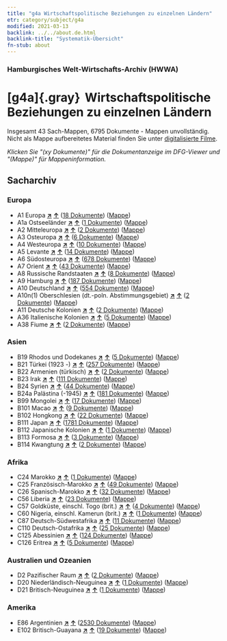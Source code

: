 ```yaml
---
title: "g4a Wirtschaftspolitische Beziehungen zu einzelnen Ländern"
etr: category/subject/g4a
modified: 2021-03-13
backlink: ../../about.de.html
backlink-title: "Systematik-Übersicht"
fn-stub: about
---
```


### Hamburgisches Welt-Wirtschafts-Archiv (HWWA)
# [g4a]{.gray}&#8201; Wirtschaftspolitische Beziehungen zu einzelnen Ländern&#160; 




Insgesamt 43 Sach-Mappen, 6795 Dokumente - Mappen unvollständig.
Nicht als Mappe aufbereitetes Material finden Sie unter [digitalisierte Filme](/film/h1_sh).

_Klicken Sie "(xy Dokumente)" für die Dokumentanzeige im DFG-Viewer und "(Mappe)" für Mappeninformation._

## Sacharchiv




### Europa

- A1 Europa [**&nearr;**](../../../geo/i/140892/about.de.html "Europa (alle Mappen)") [**&uarr;**](../../../geo/about.de.html#A1 "Ländersystematik") (<a href="https://pm20.zbw.eu/dfgview/sh/140892,144531" title="über: Europa : Wirtschaftspolitische Beziehungen zu einzelnen Ländern" target="_blank">18 Dokumente</a>) ([Mappe](http://purl.org/pressemappe20/folder/sh/140892,144531))
- A1a Ostseeländer [**&nearr;**](../../../geo/i/140894/about.de.html "Ostseeländer (alle Mappen)") [**&uarr;**](../../../geo/about.de.html#A1a "Ländersystematik") (<a href="https://pm20.zbw.eu/dfgview/sh/140894,144531" title="über: Ostseeländer : Wirtschaftspolitische Beziehungen zu einzelnen Ländern" target="_blank">1 Dokumente</a>) ([Mappe](http://purl.org/pressemappe20/folder/sh/140894,144531))
- A2 Mitteleuropa [**&nearr;**](../../../geo/i/140895/about.de.html "Mitteleuropa (alle Mappen)") [**&uarr;**](../../../geo/about.de.html#A2 "Ländersystematik") (<a href="https://pm20.zbw.eu/dfgview/sh/140895,144531" title="über: Mitteleuropa : Wirtschaftspolitische Beziehungen zu einzelnen Ländern" target="_blank">2 Dokumente</a>) ([Mappe](http://purl.org/pressemappe20/folder/sh/140895,144531))
- A3 Osteuropa [**&nearr;**](../../../geo/i/140896/about.de.html "Osteuropa (alle Mappen)") [**&uarr;**](../../../geo/about.de.html#A3 "Ländersystematik") (<a href="https://pm20.zbw.eu/dfgview/sh/140896,144531" title="über: Osteuropa : Wirtschaftspolitische Beziehungen zu einzelnen Ländern" target="_blank">6 Dokumente</a>) ([Mappe](http://purl.org/pressemappe20/folder/sh/140896,144531))
- A4 Westeuropa [**&nearr;**](../../../geo/i/140897/about.de.html "Westeuropa (alle Mappen)") [**&uarr;**](../../../geo/about.de.html#A4 "Ländersystematik") (<a href="https://pm20.zbw.eu/dfgview/sh/140897,144531" title="über: Westeuropa : Wirtschaftspolitische Beziehungen zu einzelnen Ländern" target="_blank">10 Dokumente</a>) ([Mappe](http://purl.org/pressemappe20/folder/sh/140897,144531))
- A5 Levante [**&nearr;**](../../../geo/i/140898/about.de.html "Levante (alle Mappen)") [**&uarr;**](../../../geo/about.de.html#A5 "Ländersystematik") (<a href="https://pm20.zbw.eu/dfgview/sh/140898,144531" title="über: Levante : Wirtschaftspolitische Beziehungen zu einzelnen Ländern" target="_blank">14 Dokumente</a>) ([Mappe](http://purl.org/pressemappe20/folder/sh/140898,144531))
- A6 Südosteuropa [**&nearr;**](../../../geo/i/140900/about.de.html "Südosteuropa (alle Mappen)") [**&uarr;**](../../../geo/about.de.html#A6 "Ländersystematik") (<a href="https://pm20.zbw.eu/dfgview/sh/140900,144531" title="über: Südosteuropa : Wirtschaftspolitische Beziehungen zu einzelnen Ländern" target="_blank">678 Dokumente</a>) ([Mappe](http://purl.org/pressemappe20/folder/sh/140900,144531))
- A7 Orient [**&nearr;**](../../../geo/i/140902/about.de.html "Orient (alle Mappen)") [**&uarr;**](../../../geo/about.de.html#A7 "Ländersystematik") (<a href="https://pm20.zbw.eu/dfgview/sh/140902,144531" title="über: Orient : Wirtschaftspolitische Beziehungen zu einzelnen Ländern" target="_blank">43 Dokumente</a>) ([Mappe](http://purl.org/pressemappe20/folder/sh/140902,144531))
- A8 Russische Randstaaten [**&nearr;**](../../../geo/i/140904/about.de.html "Russische Randstaaten (alle Mappen)") [**&uarr;**](../../../geo/about.de.html#A8 "Ländersystematik") (<a href="https://pm20.zbw.eu/dfgview/sh/140904,144531" title="über: Russische Randstaaten : Wirtschaftspolitische Beziehungen zu einzelnen Ländern" target="_blank">8 Dokumente</a>) ([Mappe](http://purl.org/pressemappe20/folder/sh/140904,144531))
- A9 Hamburg [**&nearr;**](../../../geo/i/140905/about.de.html "Hamburg (alle Mappen)") [**&uarr;**](../../../geo/about.de.html#A9 "Ländersystematik") (<a href="https://pm20.zbw.eu/dfgview/sh/140905,144531" title="über: Hamburg : Wirtschaftspolitische Beziehungen zu einzelnen Ländern" target="_blank">187 Dokumente</a>) ([Mappe](http://purl.org/pressemappe20/folder/sh/140905,144531))
- A10 Deutschland [**&nearr;**](../../../geo/i/126128/about.de.html "Deutschland (alle Mappen)") [**&uarr;**](../../../geo/about.de.html#A10 "Ländersystematik") (<a href="https://pm20.zbw.eu/dfgview/sh/126128,144531" title="über: Deutschland : Wirtschaftspolitische Beziehungen zu einzelnen Ländern" target="_blank">554 Dokumente</a>) ([Mappe](http://purl.org/pressemappe20/folder/sh/126128,144531))
- A10n(1) Oberschlesien (dt.-poln. Abstimmungsgebiet) [**&nearr;**](../../../geo/i/140948/about.de.html "Oberschlesien (dt.-poln. Abstimmungsgebiet) (alle Mappen)") [**&uarr;**](../../../geo/about.de.html#A10n(1) "Ländersystematik") (<a href="https://pm20.zbw.eu/dfgview/sh/140948,144531" title="über: Oberschlesien (dt.-poln. Abstimmungsgebiet) : Wirtschaftspolitische Beziehungen zu einzelnen Ländern" target="_blank">2 Dokumente</a>) ([Mappe](http://purl.org/pressemappe20/folder/sh/140948,144531))
- A11 Deutsche Kolonien [**&nearr;**](../../../geo/i/140960/about.de.html "Deutsche Kolonien (alle Mappen)") [**&uarr;**](../../../geo/about.de.html#A11 "Ländersystematik") (<a href="https://pm20.zbw.eu/dfgview/sh/140960,144531" title="über: Deutsche Kolonien : Wirtschaftspolitische Beziehungen zu einzelnen Ländern" target="_blank">2 Dokumente</a>) ([Mappe](http://purl.org/pressemappe20/folder/sh/140960,144531))
- A36 Italienische Kolonien [**&nearr;**](../../../geo/i/141012/about.de.html "Italienische Kolonien (alle Mappen)") [**&uarr;**](../../../geo/about.de.html#A36 "Ländersystematik") (<a href="https://pm20.zbw.eu/dfgview/sh/141012,144531" title="über: Italienische Kolonien : Wirtschaftspolitische Beziehungen zu einzelnen Ländern" target="_blank">5 Dokumente</a>) ([Mappe](http://purl.org/pressemappe20/folder/sh/141012,144531))
- A38 Fiume [**&nearr;**](../../../geo/i/141014/about.de.html "Fiume (alle Mappen)") [**&uarr;**](../../../geo/about.de.html#A38 "Ländersystematik") (<a href="https://pm20.zbw.eu/dfgview/sh/141014,144531" title="über: Fiume : Wirtschaftspolitische Beziehungen zu einzelnen Ländern" target="_blank">2 Dokumente</a>) ([Mappe](http://purl.org/pressemappe20/folder/sh/141014,144531))

### Asien

- B19 Rhodos und Dodekanes [**&nearr;**](../../../geo/i/141106/about.de.html "Rhodos und Dodekanes (alle Mappen)") [**&uarr;**](../../../geo/about.de.html#B19 "Ländersystematik") (<a href="https://pm20.zbw.eu/dfgview/sh/141106,144531" title="über: Rhodos und Dodekanes : Wirtschaftspolitische Beziehungen zu einzelnen Ländern" target="_blank">5 Dokumente</a>) ([Mappe](http://purl.org/pressemappe20/folder/sh/141106,144531))
- B21 Türkei (1923 -) [**&nearr;**](../../../geo/i/141111/about.de.html "Türkei (1923 -) (alle Mappen)") [**&uarr;**](../../../geo/about.de.html#B21 "Ländersystematik") (<a href="https://pm20.zbw.eu/dfgview/sh/141111,144531" title="über: Türkei (1923 -) : Wirtschaftspolitische Beziehungen zu einzelnen Ländern" target="_blank">257 Dokumente</a>) ([Mappe](http://purl.org/pressemappe20/folder/sh/141111,144531))
- B22 Armenien (türkisch) [**&nearr;**](../../../geo/i/141112/about.de.html "Armenien (türkisch) (alle Mappen)") [**&uarr;**](../../../geo/about.de.html#B22 "Ländersystematik") (<a href="https://pm20.zbw.eu/dfgview/sh/141112,144531" title="über: Armenien (türkisch) : Wirtschaftspolitische Beziehungen zu einzelnen Ländern" target="_blank">2 Dokumente</a>) ([Mappe](http://purl.org/pressemappe20/folder/sh/141112,144531))
- B23 Irak [**&nearr;**](../../../geo/i/141113/about.de.html "Irak (alle Mappen)") [**&uarr;**](../../../geo/about.de.html#B23 "Ländersystematik") (<a href="https://pm20.zbw.eu/dfgview/sh/141113,144531" title="über: Irak : Wirtschaftspolitische Beziehungen zu einzelnen Ländern" target="_blank">111 Dokumente</a>) ([Mappe](http://purl.org/pressemappe20/folder/sh/141113,144531))
- B24 Syrien [**&nearr;**](../../../geo/i/141114/about.de.html "Syrien (alle Mappen)") [**&uarr;**](../../../geo/about.de.html#B24 "Ländersystematik") (<a href="https://pm20.zbw.eu/dfgview/sh/141114,144531" title="über: Syrien : Wirtschaftspolitische Beziehungen zu einzelnen Ländern" target="_blank">44 Dokumente</a>) ([Mappe](http://purl.org/pressemappe20/folder/sh/141114,144531))
- B24a Palästina (-1945) [**&nearr;**](../../../geo/i/141115/about.de.html "Palästina (-1945) (alle Mappen)") [**&uarr;**](../../../geo/about.de.html#B24a "Ländersystematik") (<a href="https://pm20.zbw.eu/dfgview/sh/141115,144531" title="über: Palästina (-1945) : Wirtschaftspolitische Beziehungen zu einzelnen Ländern" target="_blank">181 Dokumente</a>) ([Mappe](http://purl.org/pressemappe20/folder/sh/141115,144531))
- B99 Mongolei [**&nearr;**](../../../geo/i/141261/about.de.html "Mongolei (alle Mappen)") [**&uarr;**](../../../geo/about.de.html#B99 "Ländersystematik") (<a href="https://pm20.zbw.eu/dfgview/sh/141261,144531" title="über: Mongolei : Wirtschaftspolitische Beziehungen zu einzelnen Ländern" target="_blank">17 Dokumente</a>) ([Mappe](http://purl.org/pressemappe20/folder/sh/141261,144531))
- B101 Macao [**&nearr;**](../../../geo/i/141267/about.de.html "Macao (alle Mappen)") [**&uarr;**](../../../geo/about.de.html#B101 "Ländersystematik") (<a href="https://pm20.zbw.eu/dfgview/sh/141267,144531" title="über: Macao : Wirtschaftspolitische Beziehungen zu einzelnen Ländern" target="_blank">9 Dokumente</a>) ([Mappe](http://purl.org/pressemappe20/folder/sh/141267,144531))
- B102 Hongkong [**&nearr;**](../../../geo/i/141268/about.de.html "Hongkong (alle Mappen)") [**&uarr;**](../../../geo/about.de.html#B102 "Ländersystematik") (<a href="https://pm20.zbw.eu/dfgview/sh/141268,144531" title="über: Hongkong : Wirtschaftspolitische Beziehungen zu einzelnen Ländern" target="_blank">22 Dokumente</a>) ([Mappe](http://purl.org/pressemappe20/folder/sh/141268,144531))
- B111 Japan [**&nearr;**](../../../geo/i/141272/about.de.html "Japan (alle Mappen)") [**&uarr;**](../../../geo/about.de.html#B111 "Ländersystematik") (<a href="https://pm20.zbw.eu/dfgview/sh/141272,144531" title="über: Japan : Wirtschaftspolitische Beziehungen zu einzelnen Ländern" target="_blank">1781 Dokumente</a>) ([Mappe](http://purl.org/pressemappe20/folder/sh/141272,144531))
- B112 Japanische Kolonien [**&nearr;**](../../../geo/i/141273/about.de.html "Japanische Kolonien (alle Mappen)") [**&uarr;**](../../../geo/about.de.html#B112 "Ländersystematik") (<a href="https://pm20.zbw.eu/dfgview/sh/141273,144531" title="über: Japanische Kolonien : Wirtschaftspolitische Beziehungen zu einzelnen Ländern" target="_blank">1 Dokumente</a>) ([Mappe](http://purl.org/pressemappe20/folder/sh/141273,144531))
- B113 Formosa [**&nearr;**](../../../geo/i/141274/about.de.html "Formosa (alle Mappen)") [**&uarr;**](../../../geo/about.de.html#B113 "Ländersystematik") (<a href="https://pm20.zbw.eu/dfgview/sh/141274,144531" title="über: Formosa : Wirtschaftspolitische Beziehungen zu einzelnen Ländern" target="_blank">3 Dokumente</a>) ([Mappe](http://purl.org/pressemappe20/folder/sh/141274,144531))
- B114 Kwangtung [**&nearr;**](../../../geo/i/141275/about.de.html "Kwangtung (alle Mappen)") [**&uarr;**](../../../geo/about.de.html#B114 "Ländersystematik") (<a href="https://pm20.zbw.eu/dfgview/sh/141275,144531" title="über: Kwangtung : Wirtschaftspolitische Beziehungen zu einzelnen Ländern" target="_blank">2 Dokumente</a>) ([Mappe](http://purl.org/pressemappe20/folder/sh/141275,144531))

### Afrika

- C24 Marokko [**&nearr;**](../../../geo/i/141356/about.de.html "Marokko (alle Mappen)") [**&uarr;**](../../../geo/about.de.html#C24 "Ländersystematik") (<a href="https://pm20.zbw.eu/dfgview/sh/141356,144531" title="über: Marokko : Wirtschaftspolitische Beziehungen zu einzelnen Ländern" target="_blank">1 Dokumente</a>) ([Mappe](http://purl.org/pressemappe20/folder/sh/141356,144531))
- C25 Französisch-Marokko [**&nearr;**](../../../geo/i/141358/about.de.html "Französisch-Marokko (alle Mappen)") [**&uarr;**](../../../geo/about.de.html#C25 "Ländersystematik") (<a href="https://pm20.zbw.eu/dfgview/sh/141358,144531" title="über: Französisch-Marokko : Wirtschaftspolitische Beziehungen zu einzelnen Ländern" target="_blank">49 Dokumente</a>) ([Mappe](http://purl.org/pressemappe20/folder/sh/141358,144531))
- C26 Spanisch-Marokko [**&nearr;**](../../../geo/i/141359/about.de.html "Spanisch-Marokko (alle Mappen)") [**&uarr;**](../../../geo/about.de.html#C26 "Ländersystematik") (<a href="https://pm20.zbw.eu/dfgview/sh/141359,144531" title="über: Spanisch-Marokko : Wirtschaftspolitische Beziehungen zu einzelnen Ländern" target="_blank">32 Dokumente</a>) ([Mappe](http://purl.org/pressemappe20/folder/sh/141359,144531))
- C56 Liberia [**&nearr;**](../../../geo/i/141405/about.de.html "Liberia (alle Mappen)") [**&uarr;**](../../../geo/about.de.html#C56 "Ländersystematik") (<a href="https://pm20.zbw.eu/dfgview/sh/141405,144531" title="über: Liberia : Wirtschaftspolitische Beziehungen zu einzelnen Ländern" target="_blank">23 Dokumente</a>) ([Mappe](http://purl.org/pressemappe20/folder/sh/141405,144531))
- C57 Goldküste, einschl. Togo (brit.) [**&nearr;**](../../../geo/i/141406/about.de.html "Goldküste, einschl. Togo (brit.) (alle Mappen)") [**&uarr;**](../../../geo/about.de.html#C57 "Ländersystematik") (<a href="https://pm20.zbw.eu/dfgview/sh/141406,144531" title="über: Goldküste, einschl. Togo (brit.) : Wirtschaftspolitische Beziehungen zu einzelnen Ländern" target="_blank">4 Dokumente</a>) ([Mappe](http://purl.org/pressemappe20/folder/sh/141406,144531))
- C60 Nigeria, einschl. Kamerun (brit.) [**&nearr;**](../../../geo/i/141409/about.de.html "Nigeria, einschl. Kamerun (brit.) (alle Mappen)") [**&uarr;**](../../../geo/about.de.html#C60 "Ländersystematik") (<a href="https://pm20.zbw.eu/dfgview/sh/141409,144531" title="über: Nigeria, einschl. Kamerun (brit.) : Wirtschaftspolitische Beziehungen zu einzelnen Ländern" target="_blank">1 Dokumente</a>) ([Mappe](http://purl.org/pressemappe20/folder/sh/141409,144531))
- C87 Deutsch-Südwestafrika [**&nearr;**](../../../geo/i/141450/about.de.html "Deutsch-Südwestafrika (alle Mappen)") [**&uarr;**](../../../geo/about.de.html#C87 "Ländersystematik") (<a href="https://pm20.zbw.eu/dfgview/sh/141450,144531" title="über: Deutsch-Südwestafrika : Wirtschaftspolitische Beziehungen zu einzelnen Ländern" target="_blank">11 Dokumente</a>) ([Mappe](http://purl.org/pressemappe20/folder/sh/141450,144531))
- C110 Deutsch-Ostafrika [**&nearr;**](../../../geo/i/141471/about.de.html "Deutsch-Ostafrika (alle Mappen)") [**&uarr;**](../../../geo/about.de.html#C110 "Ländersystematik") (<a href="https://pm20.zbw.eu/dfgview/sh/141471,144531" title="über: Deutsch-Ostafrika : Wirtschaftspolitische Beziehungen zu einzelnen Ländern" target="_blank">25 Dokumente</a>) ([Mappe](http://purl.org/pressemappe20/folder/sh/141471,144531))
- C125 Abessinien [**&nearr;**](../../../geo/i/141482/about.de.html "Abessinien (alle Mappen)") [**&uarr;**](../../../geo/about.de.html#C125 "Ländersystematik") (<a href="https://pm20.zbw.eu/dfgview/sh/141482,144531" title="über: Abessinien : Wirtschaftspolitische Beziehungen zu einzelnen Ländern" target="_blank">124 Dokumente</a>) ([Mappe](http://purl.org/pressemappe20/folder/sh/141482,144531))
- C126 Eritrea [**&nearr;**](../../../geo/i/141483/about.de.html "Eritrea (alle Mappen)") [**&uarr;**](../../../geo/about.de.html#C126 "Ländersystematik") (<a href="https://pm20.zbw.eu/dfgview/sh/141483,144531" title="über: Eritrea : Wirtschaftspolitische Beziehungen zu einzelnen Ländern" target="_blank">5 Dokumente</a>) ([Mappe](http://purl.org/pressemappe20/folder/sh/141483,144531))

### Australien und Ozeanien

- D2 Pazifischer Raum [**&nearr;**](../../../geo/i/141593/about.de.html "Pazifischer Raum (alle Mappen)") [**&uarr;**](../../../geo/about.de.html#D2 "Ländersystematik") (<a href="https://pm20.zbw.eu/dfgview/sh/141593,144531" title="über: Pazifischer Raum : Wirtschaftspolitische Beziehungen zu einzelnen Ländern" target="_blank">2 Dokumente</a>) ([Mappe](http://purl.org/pressemappe20/folder/sh/141593,144531))
- D20 Niederländisch-Neuguinea [**&nearr;**](../../../geo/i/141619/about.de.html "Niederländisch-Neuguinea (alle Mappen)") [**&uarr;**](../../../geo/about.de.html#D20 "Ländersystematik") (<a href="https://pm20.zbw.eu/dfgview/sh/141619,144531" title="über: Niederländisch-Neuguinea : Wirtschaftspolitische Beziehungen zu einzelnen Ländern" target="_blank">1 Dokumente</a>) ([Mappe](http://purl.org/pressemappe20/folder/sh/141619,144531))
- D21 Britisch-Neuguinea [**&nearr;**](../../../geo/i/141620/about.de.html "Britisch-Neuguinea (alle Mappen)") [**&uarr;**](../../../geo/about.de.html#D21 "Ländersystematik") (<a href="https://pm20.zbw.eu/dfgview/sh/141620,144531" title="über: Britisch-Neuguinea : Wirtschaftspolitische Beziehungen zu einzelnen Ländern" target="_blank">1 Dokumente</a>) ([Mappe](http://purl.org/pressemappe20/folder/sh/141620,144531))

### Amerika

- E86 Argentinien [**&nearr;**](../../../geo/i/141692/about.de.html "Argentinien (alle Mappen)") [**&uarr;**](../../../geo/about.de.html#E86 "Ländersystematik") (<a href="https://pm20.zbw.eu/dfgview/sh/141692,144531" title="über: Argentinien : Wirtschaftspolitische Beziehungen zu einzelnen Ländern" target="_blank">2530 Dokumente</a>) ([Mappe](http://purl.org/pressemappe20/folder/sh/141692,144531))
- E102 Britisch-Guayana [**&nearr;**](../../../geo/i/141700/about.de.html "Britisch-Guayana (alle Mappen)") [**&uarr;**](../../../geo/about.de.html#E102 "Ländersystematik") (<a href="https://pm20.zbw.eu/dfgview/sh/141700,144531" title="über: Britisch-Guayana : Wirtschaftspolitische Beziehungen zu einzelnen Ländern" target="_blank">19 Dokumente</a>) ([Mappe](http://purl.org/pressemappe20/folder/sh/141700,144531))


